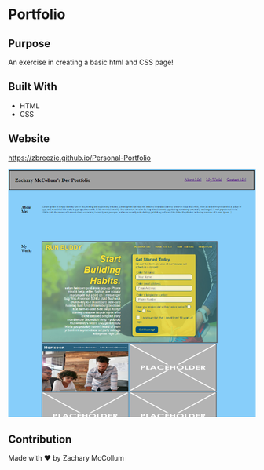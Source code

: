 # Portfolio
## Purpose
An exercise in creating a basic html and CSS page!

## Built With
* HTML
* CSS

## Website
https://zbreezie.github.io/Personal-Portfolio

![](portfoliopic.png)

## Contribution
Made with ❤️ by Zachary McCollum
